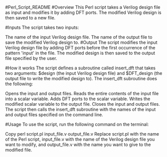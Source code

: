 #Perl_Script_README
#Overview
This Perl script takes a Verilog design file as input and modifies it by adding DFT ports. The modified Verilog design is then saved to a new file.

#Inputs
The script takes two inputs:

The name of the input Verilog design file.
The name of the output file to save the modified Verilog design to.
#Output
The script modifies the input Verilog design file by adding DFT ports before the first occurrence of the pattern 'input' in the file. The modified design is then saved to the output file specified by the user.

#How it works
The script defines a subroutine called insert_dft that takes two arguments: $design (the input Verilog design file) and $DFT_design (the output file to write the modified design to). The insert_dft subroutine does the following:

Opens the input and output files.
Reads the entire contents of the input file into a scalar variable.
Adds DFT ports to the scalar variable.
Writes the modified scalar variable to the output file.
Closes the input and output files.
The script then calls the insert_dft subroutine with the names of the input and output files specified on the command line.

#Usage
To use the script, run the following command on the terminal:

Copy
perl script.pl input_file.v output_file.v
Replace script.pl with the name of the Perl script, input_file.v with the name of the Verilog design file you want to modify, and output_file.v with the name you want to give to the modified file.
